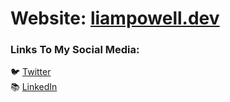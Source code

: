 # Website: [liampowell.dev](https://liampowell.dev)

### Links To My Social Media:

:bird: [Twitter](https://twitter.com/DevLiamPowell)  
:books: [LinkedIn](https://www.linkedin.com/in/liam-powell1/)

